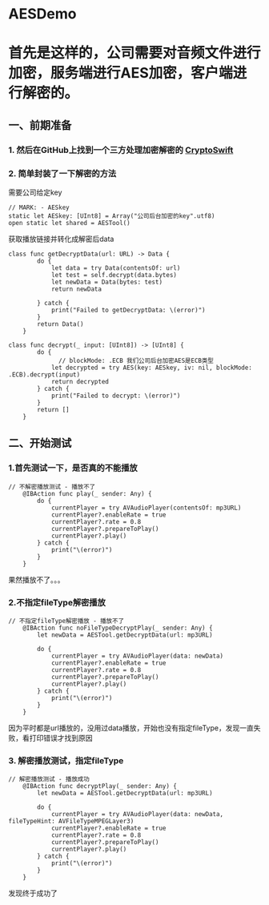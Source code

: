 # AESDemo
# 首先是这样的，公司需要对音频文件进行加密，服务端进行AES加密，客户端进行解密的。


## 一、前期准备
### 1.  然后在GitHub上找到一个三方处理加密解密的 [CryptoSwift](https://github.com/krzyzanowskim/CryptoSwift)
### 2. 简单封装了一下解密的方法

需要公司给定key

```
// MARK: - AESkey
static let AESkey: [UInt8] = Array("公司后台加密的key".utf8)
open static let shared = AESTool()
```

获取播放链接并转化成解密后data

```
class func getDecryptData(url: URL) -> Data {
        do {
            let data = try Data(contentsOf: url)
            let test = self.decrypt(data.bytes)
            let newData = Data(bytes: test)
            return newData

        } catch {
            print("Failed to getDecryptData: \(error)")
        }
        return Data()
    }

class func decrypt(_ input: [UInt8]) -> [UInt8] {
        do {
        	  // blockMode: .ECB 我们公司后台加密AES是ECB类型
            let decrypted = try AES(key: AESkey, iv: nil, blockMode: .ECB).decrypt(input)
            return decrypted
        } catch {
            print("Failed to decrypt: \(error)")
        }
        return []
    }
```


## 二、开始测试
### 1.首先测试一下，是否真的不能播放

```
// 不解密播放测试 - 播放不了
    @IBAction func play(_ sender: Any) {
        do {
            currentPlayer = try AVAudioPlayer(contentsOf: mp3URL)
            currentPlayer?.enableRate = true
            currentPlayer?.rate = 0.8
            currentPlayer?.prepareToPlay()
            currentPlayer?.play()
        } catch {
            print("\(error)")
        }
    }
```

 果然播放不了。。。

### 2.不指定fileType解密播放

```
// 不指定fileType解密播放 - 播放不了
    @IBAction func noFileTypeDecryptPlay(_ sender: Any) {
        let newData = AESTool.getDecryptData(url: mp3URL)
        
        do {
            currentPlayer = try AVAudioPlayer(data: newData)
            currentPlayer?.enableRate = true
            currentPlayer?.rate = 0.8
            currentPlayer?.prepareToPlay()
            currentPlayer?.play()
        } catch {
            print("\(error)")
        }
    }
```
因为平时都是url播放的，没用过data播放，开始也没有指定fileType，发现一直失败，看打印错误才找到原因


### 3. 解密播放测试，指定fileType

```
// 解密播放测试 - 播放成功
    @IBAction func decryptPlay(_ sender: Any) {
        let newData = AESTool.getDecryptData(url: mp3URL)
        
        do {
            currentPlayer = try AVAudioPlayer(data: newData, fileTypeHint: AVFileTypeMPEGLayer3)
            currentPlayer?.enableRate = true
            currentPlayer?.rate = 0.8
            currentPlayer?.prepareToPlay()
            currentPlayer?.play()
        } catch {
            print("\(error)")
        }
    }
```

发现终于成功了


